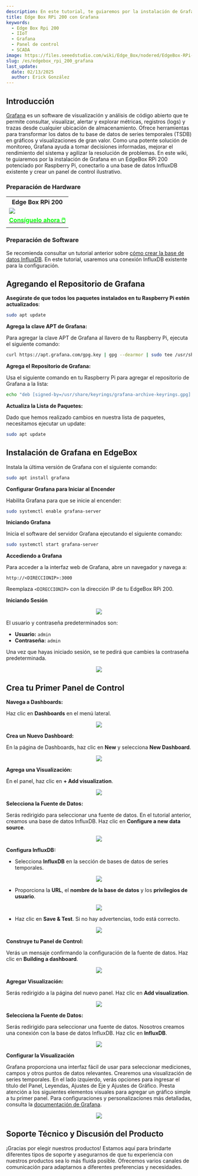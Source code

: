 ```yaml
---
description: En este tutorial, te guiaremos por la instalación de Grafana en un EdgeBox RPi 200 potenciado por Raspberry Pi. También te mostraremos cómo conectar Grafana a una base de datos InfluxDB existente y crear un panel de control detallado.
title: Edge Box RPi 200 con Grafana
keywords:
  - Edge Box Rpi 200
  - IIoT
  - Grafana
  - Panel de control
  - SCADA
image: https://files.seeedstudio.com/wiki/Edge_Box/nodered/EdgeBox-RPi-200-font.jpg
slug: /es/edgebox_rpi_200_grafana
last_update:
  date: 02/13/2025
  author: Erick González
---
```


## Introducción

[Grafana](https://grafana.com/oss/grafana/) es un software de visualización y análisis de código abierto que te permite consultar, visualizar, alertar y explorar métricas, registros (logs) y trazas desde cualquier ubicación de almacenamiento. Ofrece herramientas para transformar los datos de tu base de datos de series temporales (TSDB) en gráficos y visualizaciones de gran valor. Como una potente solución de monitoreo, Grafana ayuda a tomar decisiones informadas, mejorar el rendimiento del sistema y agilizar la resolución de problemas. En este wiki, te guiaremos por la instalación de Grafana en un EdgeBox RPi 200 potenciado por Raspberry Pi, conectarlo a una base de datos InfluxDB existente y crear un panel de control ilustrativo.

### Preparación de Hardware

<div class="table-center">
	<table class="table-nobg">
    <tr class="table-trnobg">
      <th class="table-trnobg">Edge Box RPi 200</th>
		</tr>
    <tr class="table-trnobg"></tr>
		<tr class="table-trnobg">
			<td class="table-trnobg"><div style={{textAlign:'center'}}><img src="https://media-cdn.seeedstudio.com/media/catalog/product/cache/bb49d3ec4ee05b6f018e93f896b8a25d/1/-/1-102991599_edgebox-rpi-200-first.jpg" style={{width:300, height:'auto'}}/></div></td>
		</tr>
    <tr class="table-trnobg"></tr>
		<tr class="table-trnobg">
			<td class="table-trnobg"><div class="get_one_now_container" style={{textAlign: 'center'}}><a class="get_one_now_item" href="https://www.seeedstudio.com/EdgeBox-RPi-200-CM4104016-p-5486.html" target="_blank" rel="noopener noreferrer">
              <strong><span><font color={'FFFFFF'} size={"4"}> Consíguelo ahora 🖱️</font></span></strong>
          </a></div></td>
      </tr>
    </table>
</div>

### Preparación de Software

Se recomienda consultar un tutorial anterior sobre [cómo crear la base de datos InfluxDB](https://wiki.seeedstudio.com/edge_box_rpi_200_node_red_influxdb/). En este tutorial, usaremos una conexión InfluxDB existente para la configuración.

## Agregando el Repositorio de Grafana

**Asegúrate de que todos los paquetes instalados en tu Raspberry Pi estén actualizados**:

```bash
sudo apt update
```

**Agrega la clave APT de Grafana:**

Para agregar la clave APT de Grafana al llavero de tu Raspberry Pi, ejecuta el siguiente comando:

```bash
curl https://apt.grafana.com/gpg.key | gpg --dearmor | sudo tee /usr/share/keyrings/grafana-archive-keyrings.gpg >/dev/null
```

**Agrega el Repositorio de Grafana:**

Usa el siguiente comando en tu Raspberry Pi para agregar el repositorio de Grafana a la lista:

```bash
echo "deb [signed-by=/usr/share/keyrings/grafana-archive-keyrings.gpg] https://apt.grafana.com stable main" | sudo tee /etc/apt/sources.list.d/grafana.list
```

**Actualiza la Lista de Paquetes:**

Dado que hemos realizado cambios en nuestra lista de paquetes, necesitamos ejecutar un update:

```bash
sudo apt update
```

## Instalación de Grafana en EdgeBox

Instala la última versión de Grafana con el siguiente comando:

```bash
sudo apt install grafana
```

**Configurar Grafana para Iniciar al Encender**

Habilita Grafana para que se inicie al encender:

```bash
sudo systemctl enable grafana-server
```

**Iniciando Grafana**

Inicia el software del servidor Grafana ejecutando el siguiente comando:

```bash
sudo systemctl start grafana-server
```

**Accediendo a Grafana**

Para acceder a la interfaz web de Grafana, abre un navegador y navega a:

```
http://<DIRECCIONIP>:3000
```

Reemplaza `<DIRECCIONIP>` con la dirección IP de tu EdgeBox RPi 200.

**Iniciando Sesión**

<center><img width={600} src="https://files.seeedstudio.com/wiki/Edge_Box/grafana/login.PNG" /></center>

El usuario y contraseña predeterminados son:

- **Usuario:** `admin`
- **Contraseña:** `admin`

Una vez que hayas iniciado sesión, se te pedirá que cambies la contraseña predeterminada.

<center><img width={600} src="https://files.seeedstudio.com/wiki/Edge_Box/grafana/updatepsw.PNG" /></center>

## Crea tu Primer Panel de Control

**Navega a Dashboards:**
   
Haz clic en **Dashboards** en el menú lateral.

<center><img width={600} src="https://files.seeedstudio.com/wiki/Edge_Box/grafana/dashboard1.PNG" /></center>

**Crea un Nuevo Dashboard:**
   
En la página de Dashboards, haz clic en **New** y selecciona **New Dashboard**.

<center><img width={600} src="https://files.seeedstudio.com/wiki/Edge_Box/grafana/dashboard2.PNG" /></center>

**Agrega una Visualización:**
   
En el panel, haz clic en **+ Add visualization**.

<center><img width={600} src="https://files.seeedstudio.com/wiki/Edge_Box/grafana/dashboard3.PNG" /></center>

**Selecciona la Fuente de Datos:**
   
Serás redirigido para seleccionar una fuente de datos. En el tutorial anterior, creamos una base de datos InfluxDB. Haz clic en **Configure a new data source**.

<center><img width={600} src="https://files.seeedstudio.com/wiki/Edge_Box/grafana/configuresource.PNG" /></center>

**Configura InfluxDB:**
   
   - Selecciona **InfluxDB** en la sección de bases de datos de series temporales.
<center><img width={600} src="https://files.seeedstudio.com/wiki/Edge_Box/grafana/addsource.PNG" /></center>

   - Proporciona la **URL**, el **nombre de la base de datos** y los **privilegios de usuario**.
  
<center><img width={600} src="https://files.seeedstudio.com/wiki/Edge_Box/grafana/configuresource2.PNG" /></center>

   - Haz clic en **Save & Test**. Si no hay advertencias, todo está correcto.

<center><img width={600} src="https://files.seeedstudio.com/wiki/Edge_Box/grafana/saveandtest.PNG" /></center>

**Construye tu Panel de Control:**
   
Verás un mensaje confirmando la configuración de la fuente de datos. Haz clic en **Building a dashboard**.

<center><img width={600} src="https://files.seeedstudio.com/wiki/Edge_Box/grafana/saveandtest2.png" /></center>

**Agregar Visualización:**
   
Serás redirigido a la página del nuevo panel. Haz clic en **Add visualization**.

<center><img width={600} src="https://files.seeedstudio.com/wiki/Edge_Box/grafana/dashboard3.PNG" /></center>

**Selecciona la Fuente de Datos:**
   
Serás redirigido para seleccionar una fuente de datos. Nosotros creamos una conexión con la base de datos InfluxDB. Haz clic en **InfluxDB**.

<center><img width={600} src="https://files.seeedstudio.com/wiki/Edge_Box/grafana/datasource.PNG" /></center>

**Configurar la Visualización**

Grafana proporciona una interfaz fácil de usar para seleccionar mediciones, campos y otros puntos de datos relevantes. Crearemos una visualización de series temporales. En el lado izquierdo, verás opciones para ingresar el título del Panel, Leyendas, Ajustes de Eje y Ajustes de Gráfico.
Presta atención a los siguientes elementos visuales para agregar un gráfico simple a tu primer panel. Para configuraciones y personalizaciones más detalladas, consulta la [documentación de Grafana](https://grafana.com/docs/grafana/latest/panels-visualizations/visualizations/).

<center><img width={600} src="https://files.seeedstudio.com/wiki/Edge_Box/grafana/grafana.gif" /></center>

## Soporte Técnico y Discusión del Producto

¡Gracias por elegir nuestros productos! Estamos aquí para brindarte diferentes tipos de soporte y asegurarnos de que tu experiencia con nuestros productos sea lo más fluida posible. Ofrecemos varios canales de comunicación para adaptarnos a diferentes preferencias y necesidades.

<div class="button_tech_support_container">
<a href="https://forum.seeedstudio.com/" class="button_forum"></a> 
<a href="https://www.seeedstudio.com/contacts" class="button_email"></a>
</div>

<div class="button_tech_support_container">
<a href="https://discord.gg/eWkprNDMU7" class="button_discord"></a> 
<a href="https://github.com/Seeed-Studio/wiki-documents/discussions/69" class="button_discussion"></a>
</div>
